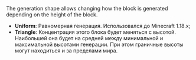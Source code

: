 The generation shape allows changing how the block is generated depending on the height of the block.

* **Uniform**: Равномерная генерация. Использовался до Minecraft 1.18.x;
* **Triangle**: Концентрация этого блока будет меняться с высотой. Наибольшей она будет на средней между минимальной и максимальной высотами генерации. При этом граничные высоты могут находиться и за пределами мира.